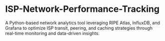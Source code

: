# ISP-Network-Performance-Tracking
A Python-based network analytics tool leveraging RIPE Atlas, InfluxDB, and Grafana to optimize ISP transit, peering, and caching strategies through real-time monitoring and data-driven insights.
